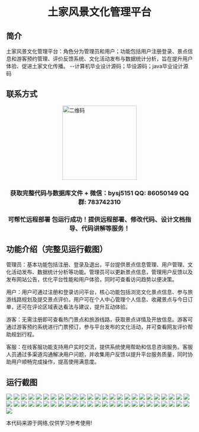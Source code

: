 <p><h1 align="center">土家风景文化管理平台</h1></p>

## 简介
土家风景文化管理平台：角色分为管理员和用户；功能包括用户注册登录、景点信息和游客预约管理、评价反馈系统、文化活动发布与数据统计分析，旨在提升用户体验、促进土家文化传播。    --计算机毕业设计源码；毕设源码；java毕业设计源码


## 联系方式
<img src="https://bs-1329754181.cos.ap-shanghai.myqcloud.com/wx.jpg" alt="二维码" style="display: block; margin: 0 auto;" width="200px">
<p><h3 align="center">获取完整代码与数据库文件 + 微信：bysj5151 QQ: 86050149 QQ群: 783742310</h3></p>
<p><h3 align="center">可帮忙远程部署 包运行成功！提供远程部署、修改代码、设计文档指导、代码讲解等服务！</h3></p>

## 功能介绍（完整见运行截图）
管理员：基本功能包括注册、登录及退出，平台提供景点信息管理、用户管理、文化活动发布、数据统计分析等功能。管理员可以更新景点信息，管理用户反馈以及发布网站公告，优化平台性能和用户体验，同时可查看访问趋势以便决策。

用户：用户可通过注册和登录访问平台，核心功能包括浏览文化景点信息、参与旅游线路规划及提交景点评价。用户可在个人中心管理个人信息、收藏景点与今日订单，还可在评论区域表达看法与建议，提升互动体验。

游客：无需注册即可查看热门景点和旅游线路，获取景点详情及开放信息。游客可通过游客预约系统进行门票预订，参与平台发布的文化活动，并可查看网友评价帮助规划行程。

客服：在线客服功能支持用户实时交流，提供系统使用帮助和信息咨询服务。客服人员通过多渠道沟通解决用户问题，并收集用户反馈以提升平台服务质量，同时协助用户顺畅完成操作，提高使用满意度。


## 运行截图
![](https://bs-1329754181.cos.ap-shanghai.myqcloud.com/ssm/TujiaScenicCulturalManagementPlatform/img/001.jpg)
![](https://bs-1329754181.cos.ap-shanghai.myqcloud.com/ssm/TujiaScenicCulturalManagementPlatform/img/002.jpg)
![](https://bs-1329754181.cos.ap-shanghai.myqcloud.com/ssm/TujiaScenicCulturalManagementPlatform/img/003.jpg)
![](https://bs-1329754181.cos.ap-shanghai.myqcloud.com/ssm/TujiaScenicCulturalManagementPlatform/img/004.jpg)
![](https://bs-1329754181.cos.ap-shanghai.myqcloud.com/ssm/TujiaScenicCulturalManagementPlatform/img/005.jpg)
![](https://bs-1329754181.cos.ap-shanghai.myqcloud.com/ssm/TujiaScenicCulturalManagementPlatform/img/006.jpg)
![](https://bs-1329754181.cos.ap-shanghai.myqcloud.com/ssm/TujiaScenicCulturalManagementPlatform/img/007.jpg)
![](https://bs-1329754181.cos.ap-shanghai.myqcloud.com/ssm/TujiaScenicCulturalManagementPlatform/img/008.jpg)
![](https://bs-1329754181.cos.ap-shanghai.myqcloud.com/ssm/TujiaScenicCulturalManagementPlatform/img/009.jpg)
![](https://bs-1329754181.cos.ap-shanghai.myqcloud.com/ssm/TujiaScenicCulturalManagementPlatform/img/010.jpg)
![](https://bs-1329754181.cos.ap-shanghai.myqcloud.com/ssm/TujiaScenicCulturalManagementPlatform/img/011.jpg)
![](https://bs-1329754181.cos.ap-shanghai.myqcloud.com/ssm/TujiaScenicCulturalManagementPlatform/img/012.jpg)
![](https://bs-1329754181.cos.ap-shanghai.myqcloud.com/ssm/TujiaScenicCulturalManagementPlatform/img/013.jpg)
![](https://bs-1329754181.cos.ap-shanghai.myqcloud.com/ssm/TujiaScenicCulturalManagementPlatform/img/014.jpg)
![](https://bs-1329754181.cos.ap-shanghai.myqcloud.com/ssm/TujiaScenicCulturalManagementPlatform/img/015.jpg)
![](https://bs-1329754181.cos.ap-shanghai.myqcloud.com/ssm/TujiaScenicCulturalManagementPlatform/img/016.jpg)
![](https://bs-1329754181.cos.ap-shanghai.myqcloud.com/ssm/TujiaScenicCulturalManagementPlatform/img/017.jpg)
![](https://bs-1329754181.cos.ap-shanghai.myqcloud.com/ssm/TujiaScenicCulturalManagementPlatform/img/018.jpg)
![](https://bs-1329754181.cos.ap-shanghai.myqcloud.com/ssm/TujiaScenicCulturalManagementPlatform/img/019.jpg)
![](https://bs-1329754181.cos.ap-shanghai.myqcloud.com/ssm/TujiaScenicCulturalManagementPlatform/img/020.jpg)
![](https://bs-1329754181.cos.ap-shanghai.myqcloud.com/ssm/TujiaScenicCulturalManagementPlatform/img/021.jpg)
![](https://bs-1329754181.cos.ap-shanghai.myqcloud.com/ssm/TujiaScenicCulturalManagementPlatform/img/022.jpg)
![](https://bs-1329754181.cos.ap-shanghai.myqcloud.com/ssm/TujiaScenicCulturalManagementPlatform/img/023.jpg)
![](https://bs-1329754181.cos.ap-shanghai.myqcloud.com/ssm/TujiaScenicCulturalManagementPlatform/img/024.jpg)
![](https://bs-1329754181.cos.ap-shanghai.myqcloud.com/ssm/TujiaScenicCulturalManagementPlatform/img/025.jpg)
![](https://bs-1329754181.cos.ap-shanghai.myqcloud.com/ssm/TujiaScenicCulturalManagementPlatform/img/026.jpg)
![](https://bs-1329754181.cos.ap-shanghai.myqcloud.com/ssm/TujiaScenicCulturalManagementPlatform/img/027.jpg)
![](https://bs-1329754181.cos.ap-shanghai.myqcloud.com/ssm/TujiaScenicCulturalManagementPlatform/img/028.jpg)
![](https://bs-1329754181.cos.ap-shanghai.myqcloud.com/ssm/TujiaScenicCulturalManagementPlatform/img/029.jpg)
![](https://bs-1329754181.cos.ap-shanghai.myqcloud.com/ssm/TujiaScenicCulturalManagementPlatform/img/030.jpg)
![](https://bs-1329754181.cos.ap-shanghai.myqcloud.com/ssm/TujiaScenicCulturalManagementPlatform/img/031.jpg)
![](https://bs-1329754181.cos.ap-shanghai.myqcloud.com/ssm/TujiaScenicCulturalManagementPlatform/img/032.jpg)
![](https://bs-1329754181.cos.ap-shanghai.myqcloud.com/ssm/TujiaScenicCulturalManagementPlatform/img/033.jpg)
![](https://bs-1329754181.cos.ap-shanghai.myqcloud.com/ssm/TujiaScenicCulturalManagementPlatform/img/034.jpg)
![](https://bs-1329754181.cos.ap-shanghai.myqcloud.com/ssm/TujiaScenicCulturalManagementPlatform/img/035.jpg)
![](https://bs-1329754181.cos.ap-shanghai.myqcloud.com/ssm/TujiaScenicCulturalManagementPlatform/img/036.jpg)
![](https://bs-1329754181.cos.ap-shanghai.myqcloud.com/ssm/TujiaScenicCulturalManagementPlatform/img/037.jpg)
![](https://bs-1329754181.cos.ap-shanghai.myqcloud.com/ssm/TujiaScenicCulturalManagementPlatform/img/038.jpg)
![](https://bs-1329754181.cos.ap-shanghai.myqcloud.com/ssm/TujiaScenicCulturalManagementPlatform/img/039.jpg)
![](https://bs-1329754181.cos.ap-shanghai.myqcloud.com/ssm/TujiaScenicCulturalManagementPlatform/img/040.jpg)
![](https://bs-1329754181.cos.ap-shanghai.myqcloud.com/ssm/TujiaScenicCulturalManagementPlatform/img/041.jpg)
![](https://bs-1329754181.cos.ap-shanghai.myqcloud.com/ssm/TujiaScenicCulturalManagementPlatform/img/042.jpg)
![](https://bs-1329754181.cos.ap-shanghai.myqcloud.com/ssm/TujiaScenicCulturalManagementPlatform/img/043.jpg)
![](https://bs-1329754181.cos.ap-shanghai.myqcloud.com/ssm/TujiaScenicCulturalManagementPlatform/img/044.jpg)
![](https://bs-1329754181.cos.ap-shanghai.myqcloud.com/ssm/TujiaScenicCulturalManagementPlatform/img/045.jpg)
![](https://bs-1329754181.cos.ap-shanghai.myqcloud.com/ssm/TujiaScenicCulturalManagementPlatform/img/046.jpg)
![](https://bs-1329754181.cos.ap-shanghai.myqcloud.com/ssm/TujiaScenicCulturalManagementPlatform/img/047.jpg)
![](https://bs-1329754181.cos.ap-shanghai.myqcloud.com/ssm/TujiaScenicCulturalManagementPlatform/img/048.jpg)
![](https://bs-1329754181.cos.ap-shanghai.myqcloud.com/ssm/TujiaScenicCulturalManagementPlatform/img/049.jpg)
![](https://bs-1329754181.cos.ap-shanghai.myqcloud.com/ssm/TujiaScenicCulturalManagementPlatform/img/050.jpg)
![](https://bs-1329754181.cos.ap-shanghai.myqcloud.com/ssm/TujiaScenicCulturalManagementPlatform/img/051.jpg)

<p>本代码来源于网络,仅供学习参考使用!</p>
